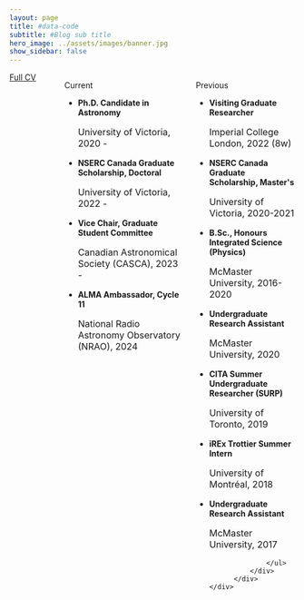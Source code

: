 ```yaml
---
layout: page
title: #data-code
subtitle: #Blog sub title
hero_image: ../assets/images/banner.jpg
show_sidebar: false
---
```


<!-- <div class="box">
  <div class="buttons is-centered">
    <a href="JessicaSpeedie-CV.pdf" target="_blank" title="Jess Speedie: CV" class="button is-link is-outlined is-large">Full CV</a>
  </div>
</div> -->

<div class="columns">
    <div class="column is-narrow">
        <div class="box" style="width: 150px;">
          <a href="JessicaSpeedie-CV.pdf" target="_blank" title="Jess Speedie: CV" class="button is-link  is-outlined is-medium">Full CV</a>
        </div>
    </div>
  <div class="column">
      <div class="columns">
          <div class="column is-half">
              <div class="box">
                <p class="title is-4">Current</p>
                <ul>
                    <li><b>Ph.D. Candidate in Astronomy</b><p style="font-size:16px">University of Victoria, 2020 -</p></li>
                    <li><b>NSERC Canada Graduate Scholarship, Doctoral</b><p style="font-size:16px">University of Victoria, 2022 -</p></li>
                    <li><b>Vice Chair, Graduate Student Committee</b><p style="font-size:16px">Canadian Astronomical Society (CASCA), 2023 -</p></li>
                    <li><b>ALMA Ambassador, Cycle 11</b><p style="font-size:16px">National Radio Astronomy Observatory (NRAO), 2024</p></li>
                </ul>
              </div>
          </div>
          <div class="column">
              <div class="box">
                  <p class="title is-4">Previous</p>
                  <ul>
                      <li><b>Visiting Graduate Researcher</b><p style="font-size:16px">Imperial College London, 2022 (8w)</p></li>
                      <li><b>NSERC Canada Graduate Scholarship, Master's</b><p style="font-size:16px">University of Victoria, 2020-2021</p></li>
                      <li><b>B.Sc., Honours Integrated Science (Physics)</b><p style="font-size:16px">McMaster University, 2016-2020</p></li>
                      <li><b>Undergraduate Research Assistant</b><p style="font-size:16px">McMaster University, 2020</p></li>
                      <li><b>CITA Summer Undergraduate Researcher (SURP)</b><p style="font-size:16px">University of Toronto, 2019</p></li>
                      <li><b>iREx Trottier Summer Intern</b><p style="font-size:16px">University of Montréal, 2018</p></li>
                      <li><b>Undergraduate Research Assistant</b><p style="font-size:16px">McMaster University, 2017</p></li>

                  </ul>
              </div>
          </div>
    </div>
</div>


<!-- <section class="hero is-small is-primary">
  <div class="hero-body">
    <p>Ph.D. Candidate in Astronomy</p>
    <p>ALMA Ambassador</p>
    <p>NSERC CGS-D Award Holder</p>
    <p>CASCA GSC Vice Chair</p>
  </div>
</section> -->
